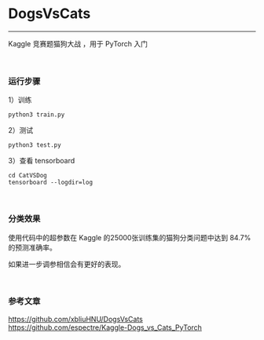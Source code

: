 # DogsVsCats
---
Kaggle 竞赛题猫狗大战 ，用于 PyTorch 入门

</br>

### 运行步骤
1）训练
``` shell
python3 train.py
```

2）测试
```shell
python3 test.py
```

3）查看 tensorboard
```shell
cd CatVSDog
tensorboard --logdir=log
```

</br>

### 分类效果
使用代码中的超参数在 Kaggle 的25000张训练集的猫狗分类问题中达到 84.7% 的预测准确率。

如果进一步调参相信会有更好的表现。

</br>

### 参考文章
https://github.com/xbliuHNU/DogsVsCats
https://github.com/espectre/Kaggle-Dogs_vs_Cats_PyTorch